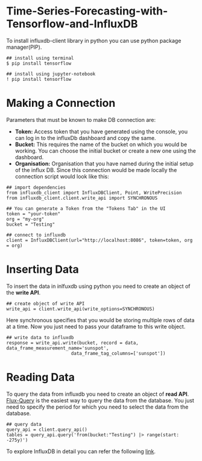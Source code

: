 # Time-Series-Forecasting-with-Tensorflow-and-InfluxDB

To install influxdb-client library in python you can use python package manager(PIP).

```
## install using terminal
$ pip install tensorflow

## install using jupyter-notebook
! pip install tensorflow
```

# Making a Connection

Parameters that must be known to make DB connection are:
 - **Token:** Access token that you have generated using the console, you can log in to the influxDb dashboard and copy the same.
 - **Bucket:** This requires the name of the bucket on which you would be working. You can choose the initial bucket or create a new one using the dashboard.
 - **Organisation:** Organisation that you have named during the initial setup of the influx DB.
Since this connection would be made locally the connection script would look like this:

```
## import dependencies
from influxdb_client import InfluxDBClient, Point, WritePrecision
from influxdb_client.client.write_api import SYNCHRONOUS

## You can generate a Token from the "Tokens Tab" in the UI
token = "your-token"
org = "my-org"
bucket = "Testing"

## connect to influxdb 
client = InfluxDBClient(url="http://localhost:8086", token=token, org = org)
```

# Inserting Data 

To insert the data in inlfuxdb using python you need to create an object of the **write API**. 
```
## create object of write API
write_api = client.write_api(write_options=SYNCHRONOUS)
```
Here synchronous specifies that you would be storing multiple rows of data at a time. Now you just need to pass your dataframe to this write object.

```
## write data to influxdb
response = write_api.write(bucket, record = data, data_frame_measurement_name='sunspot',
                        data_frame_tag_columns=['sunspot'])
```

# Reading Data

To query the data from influxdb you need to create an object of **read API**. [Flux-Query](https://docs.influxdata.com/influxdb/cloud/query-data/get-started/) is the easiest way to query the data from the database. You just need to specify the period for which you need to select the data from the database. 

```
## query data
query_api = client.query_api()
tables = query_api.query('from(bucket:"Testing") |> range(start: -275y)')
```

To explore InfluxDB in detail you can refer the following [link](https://docs.influxdata.com/influxdb/v2.0/).
